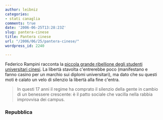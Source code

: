 ```yaml
---
author: leibniz
categories:
- stati canaglia
comments: true
date: '2006-06-25T13:28:23Z'
slug: pantera-cinese
title: Pantera cinese
url: "/2006/06/25/pantera-cinese/"
wordpress_id: 2240

---
```

Federico Rampini racconta la [piccola grande ribellione degli studenti universitari cinesi](https://www.repubblica.it/2006/06/sezioni/esteri/cina-studenti/cina-studenti/cina-studenti.html). La libertà stavolta c'entrerebbe poco (manifestano e fanno casino per un marchio sui diplomi universitari), ma dato che su questi moti è calato un velo di silenzio la libertà alla fine c'entra.

> In questi 17 anni il regime ha comprato il silenzio della gente in cambio di un benessere crescente: è il patto sociale che vacilla nella rabbia improvvisa dei campus.

### Repubblica
